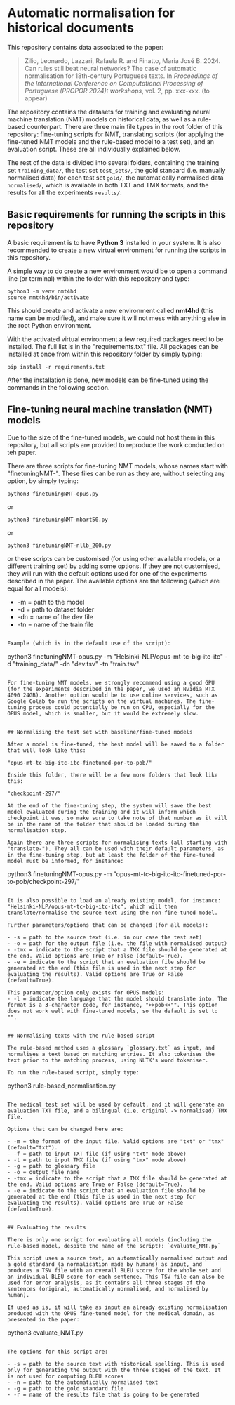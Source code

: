 # Automatic normalisation for historical documents

This repository contains data associated to the paper:


> Zilio, Leonardo, Lazzari, Rafaela R. and Finatto, Maria José B. 2024. Can rules still beat neural networks? The case of automatic normalisation for 18th-century Portuguese texts. In _Proceedings of the International Conference on Computational Processing of Portuguese (PROPOR 2024): workshops_, vol. 2, pp. xxx-xxx. (to appear)


The repository contains the datasets for training and evaluating neural machine translation (NMT) models on historical data, as well as a rule-based counterpart. There are three main file types in the root folder of this repository: fine-tuning scripts for NMT, translating scripts (for applying the fine-tuned NMT models and the rule-based model to a test set), and an evaluation script. These are all individually explained below.

The rest of the data is divided into several folders, containing the training set `training_data/`, the test set `test_sets/`, the gold standard (i.e. manually normalised data) for each test set `gold/`, the automatically normalised data `normalised/`, which is available in both TXT and TMX formats, and the results for all the experiments `results/`.


## Basic requirements for running the scripts in this repository

A basic requirement is to have **Python 3** installed in your system. It is also recommended to create a new virtual environment for running the scripts in this repository.

A simple way to do create a new environment would be to open a command line (or terminal) within the folder with this repository and type:

```
python3 -m venv nmt4hd
source nmt4hd/bin/activate
```

This should create and activate a new environment called **nmt4hd** (this name can be modified), and make sure it will not mess with anything else in the root Python environment.

With the activated virtual environment a few required packages need to be installed. The full list is in the "requirements.txt" file. All packages can be installed at once from within this repository folder by simply typing:

```
pip install -r requirements.txt
```

After the installation is done, new models can be fine-tuned using the commands in the following section.


## Fine-tuning neural machine translation (NMT) models

Due to the size of the fine-tuned models, we could not host them in this repository, but all scripts are provided to reproduce the work conducted on teh paper.

There are three scripts for fine-tuning NMT models, whose names start with "finetuningNMT-". These files can be run as they are, without selecting any option, by simply typing:
```
python3 finetuningNMT-opus.py
```

or
```
python3 finetuningNMT-mbart50.py
```

or
```
python3 finetuningNMT-nllb_200.py
```

or these scripts can be customised (for using other available models, or a different training set) by adding some options. If they are not customised, they will run with the default options used for one of the experiments described in the paper. The available options are the following (which are equal for all models):

- -m = path to the model 
- -d = path to dataset folder 
- -dn = name of the dev file 
- -tn = name of the train file
```

Example (which is in the default use of the script):
```
python3 finetuningNMT-opus.py -m "Helsinki-NLP/opus-mt-tc-big-itc-itc" -d "training_data/" -dn "dev.tsv" -tn "train.tsv"
```

For fine-tuning NMT models, we strongly recommend using a good GPU (for the experiments described in the paper, we used an Nvidia RTX 4090 24GB). Another option would be to use online services, such as Google Colab to run the scripts on the virtual machines. The fine-tuning process could potentially be run on CPU, especially for the OPUS model, which is smaller, but it would be extremely slow.


## Normalising the test set with baseline/fine-tuned models

After a model is fine-tuned, the best model will be saved to a folder that will look like this:

"opus-mt-tc-big-itc-itc-finetuned-por-to-pob/"

Inside this folder, there will be a few more folders that look like this:

"checkpoint-297/"

At the end of the fine-tuning step, the system will save the best model evaluated during the training and it will inform which checkpoint it was, so make sure to take note of that number as it will be in the name of the folder that should be loaded during the normalisation step.

Again there are three scripts for normalising texts (all starting with "translate-"). They all can be used with their default parameters, as in the fine-tuning step, but at least the folder of the fine-tuned model must be informed, for instance:

```
python3 finetuningNMT-opus.py -m "opus-mt-tc-big-itc-itc-finetuned-por-to-pob/checkpoint-297/"
```

It is also possible to load an already existing model, for instance: "Helsinki-NLP/opus-mt-tc-big-itc-itc", which will then translate/normalise the source text using the non-fine-tuned model.

Further parameters/options that can be changed (for all models):

- -s = path to the source text (i.e. in our case the test set)
- -o = path for the output file (i.e. the file with normalised output)
- -tmx = indicate to the script that a TMX file should be generated at the end. Valid options are True or False (default=True).
- -e = indicate to the script that an evaluation file should be generated at the end (this file is used in the next step for evaluating the results). Valid options are True or False (default=True).

This parameter/option only exists for OPUS models:
- -l = indicate the language that the model should translate into. The format is a 3-character code, for instance, ">>pob<<"". This option does not work well with fine-tuned models, so the default is set to "".


## Normalising texts with the rule-based script

The rule-based method uses a glossary `glossary.txt` as input, and normalises a text based on matching entries. It also tokenises the text prior to the matching process, using NLTK's word tokeniser.

To run the rule-based script, simply type:

```
python3 rule-based_normalisation.py
```

The medical test set will be used by default, and it will generate an evaluation TXT file, and a bilingual (i.e. original -> normalised) TMX file.

Options that can be changed here are:

- -m = the format of the input file. Valid options are "txt" or "tmx" (default="txt").
- -f = path to input TXT file (if using "txt" mode above)
- -t = path to input TMX file (if using "tmx" mode above)
- -g = path to glossary file
- -o = output file name
- -tmx = indicate to the script that a TMX file should be generated at the end. Valid options are True or False (default=True).
- -e = indicate to the script that an evaluation file should be generated at the end (this file is used in the next step for evaluating the results). Valid options are True or False (default=True).


## Evaluating the results

There is only one script for evaluating all models (including the rule-based model, despite the name of the script): `evaluate_NMT.py`

This script uses a source text, an automatically normalised output and a gold standard (a normalisation made by humans) as input, and produces a TSV file with an overall BLEU score for the whole set and an individual BLEU score for each sentence. This TSV file can also be used for error analysis, as it contains all three stages of the sentences (original, automatically normalised, and normalised by human).

If used as is, it will take as input an already existing normalisation produced with the OPUS fine-tuned model for the medical domain, as presented in the paper:

```
python3 evaluate_NMT.py
```

The options for this script are:

- -s = path to the source text with historical spelling. This is used only for generating the output with the three stages of the text. It is not used for computing BLEU scores
- -n = path to the automatically normalised text
- -g = path to the gold standard file
- -r = name of the results file that is going to be generated